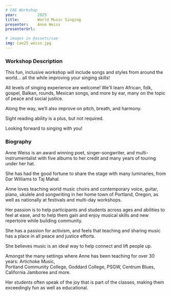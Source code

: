 ```yaml
---
# CAE Workshop
year:         2025
title:        World Music Singing
presenter:    Anne Weiss
presenterUrl: 

# images in @assets/cae
img: cae25_weiss.jpg
---
```


### Workshop Description

This fun, inclusive workshop will include songs and styles 
from  around the world... all the while improving your singing skills! 

All levels of singing experience are welcome!  We'll learn African, 
folk, gospel, Balkan, rounds, Mexican songs, and more by ear, 
many on the topic of peace and social justice. 

Along the way, we’ll also improve on pitch, breath, and harmony. 

Sight reading ability is a plus, but not required. 

Looking forward to singing with you! 

### Biography

Anne Weiss is an award winning poet, singer-songwriter, 
and multi-instrumentalist with five albums to her credit 
and many years of touring under her hat.  

She has had the good fortune to share the stage with many luminaries, 
from Dar  Williams to Taj Mahal. 

Anne loves teaching world music choirs and contemporary voice, 
guitar, piano, ukulele and songwriting in her home town of Portland, Oregon, 
as well as nationally at festivals and multi-day workshops. 

Her passion is to help participants and students across ages 
and abilities to feel at ease, and to help them gain and enjoy 
musical skills and new repertoire while building community. 

She has a passion for activism, and feels that teaching and 
sharing music has a place in all peace and justice efforts. 

She believes music is an ideal way to help connect and lift people up. 

Amongst the many settings where Anne has been teaching for over 30 years: Artichoke Music,  
Portland Community College, Goddard College, PSGW, Centrum Blues, 
California Jamboree and more. 

Her students often speak of the joy that is part of the classes, 
making them exceedingly fun as well as educational. 

</Layout>